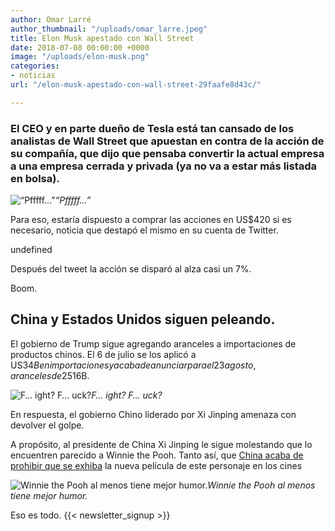 ```yaml
---
author: Omar Larré
author_thumbnail: "/uploads/omar_larre.jpeg"
title: Elon Musk apestado con Wall Street
date: 2018-07-08 00:00:00 +0000
image: "/uploads/elon-musk.png"
categories:
- noticias
url: "/elon-musk-apestado-con-wall-street-29faafe8d43c/"

---
```

### El CEO y en parte dueño de Tesla está tan cansado de los analistas de Wall Street que apuestan en contra de la acción de su compañía, que dijo que pensaba convertir la actual empresa a una empresa cerrada y privada (ya no va a estar más listada en bolsa).

![“Pfffff…”](/uploads/elon-musk-ape3591)_“Pfffff…”_

Para eso, estaría dispuesto a comprar las acciones en US$420 si es necesario, noticia que destapó el mismo en su cuenta de Twitter.

undefined

Después del tweet la acción se disparó al alza casi un 7%.

Boom.

## **China y Estados Unidos siguen peleando.**

El gobierno de Trump sigue agregando aranceles a importaciones de productos chinos. El 6 de julio se los aplicó a US$34B en importaciones y acaba de anunciar para el 23 agosto, aranceles de 25% a otros US$16B.

![F… ight? F… uck?](/uploads/elon-musk-ape4642)_F… ight? F… uck?_

En respuesta, el gobierno Chino liderado por Xi Jinping amenaza con devolver el golpe.

A propósito, al presidente de China Xi Jinping le sigue molestando que lo encuentren parecido a Winnie the Pooh. Tanto así, que [China acaba de prohibir que se exhiba](https://www.theguardian.com/world/2018/aug/07/china-bans-winnie-the-pooh-film-to-stop-comparisons-to-president-xi) la nueva película de este personaje en los cines

![Winnie the Pooh al menos tiene mejor humor.](/uploads/elon-musk-ape2342)_Winnie the Pooh al menos tiene mejor humor._

Eso es todo.
 {{< newsletter_signup >}}